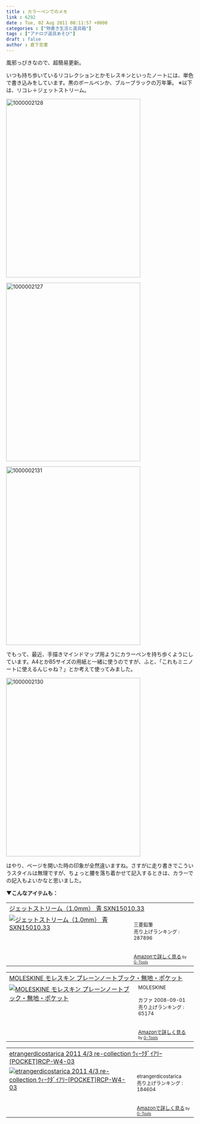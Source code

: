 ```yaml
---
title : カラーペンでのメモ
link : 6292
date : Tue, 02 Aug 2011 08:11:57 +0000
categories : ["物書き生活と道具箱"]
tags : ["アナログ道具あそび"]
draft : false
author : 倉下忠憲
---
```


風邪っぴきなので、超簡易更新。

いつも持ち歩いているリコレクションとかモレスキンといったノートには、単色で書き込みをしています。黒のボールペンか、ブルーブラックの万年筆。
※以下は、リコレ＋ジェットストリーム。

<a href="https://rashita.net/blog/wp-content/uploads/2011/08/1000002128.jpg"><img src="https://rashita.net/blog/wp-content/uploads/2011/08/1000002128.jpg" alt="1000002128" title="1000002128" width="360" height="480" class="alignnone size-full wp-image-6294" /></a>

<a href="https://rashita.net/blog/wp-content/uploads/2011/08/1000002127.jpg"><img src="https://rashita.net/blog/wp-content/uploads/2011/08/1000002127.jpg" alt="1000002127" title="1000002127" width="360" height="480" class="alignnone size-full wp-image-6293" /></a>

<a href="https://rashita.net/blog/wp-content/uploads/2011/08/1000002131.jpg"><img src="https://rashita.net/blog/wp-content/uploads/2011/08/1000002131.jpg" alt="1000002131" title="1000002131" width="360" height="480" class="alignnone size-full wp-image-6295" /></a>

でもって、最近、手描きマインドマップ用ようにカラーペンを持ち歩くようにしています。A4とかB5サイズの用紙と一緒に使うのですが、ふと、「これもミニノートに使えるんじゃね？」とか考えて使ってみました。

<a href="https://rashita.net/blog/wp-content/uploads/2011/08/1000002130.jpg"><img src="https://rashita.net/blog/wp-content/uploads/2011/08/1000002130.jpg" alt="1000002130" title="1000002130" width="360" height="480" class="alignnone size-full wp-image-6296" /></a>

はやり、ページを開いた時の印象が全然違いますね。さすがに走り書きでこういうスタイルは無理ですが、ちょっと腰を落ち着かせて記入するときは、カラーでの記入もよいかなと思いました。

<strong>▼こんなアイテムも：</strong>
<table  border="0" cellpadding="5"><tr><td colspan="2"><a href="http://www.amazon.co.jp/exec/obidos/ASIN/B003B2KGE4/goodpic-22/" target="_top">ジェットストリーム（1.0mm） 青 SXN15010.33</a></td></tr><tr><td valign="top"><a href="http://www.amazon.co.jp/exec/obidos/ASIN/B003B2KGE4/goodpic-22/" target="_top"><img src="http://ecx.images-amazon.com/images/I/31DhYcHTMVL._SL160_.jpg" border="0" alt="ジェットストリーム（1.0mm） 青 SXN15010.33" /></a></td><td valign="top"><font size="-1"><br />三菱鉛筆  <br />売り上げランキング : 287896<br /><br /><br /><a href="http://www.amazon.co.jp/exec/obidos/ASIN/B003B2KGE4/goodpic-22/" target="_top">Amazonで詳しく見る</a></font><font size="-2"> by <a href="http://www.goodpic.com/mt/aws/index.html" >G-Tools</a></font></td></tr></table>

<table  border="0" cellpadding="5"><tr><td colspan="2"><a href="http://www.amazon.co.jp/exec/obidos/ASIN/4903799050/goodpic-22/" target="_top">MOLESKINE モレスキン プレーンノートブック・無地・ポケット</a></td></tr><tr><td valign="top"><a href="http://www.amazon.co.jp/exec/obidos/ASIN/4903799050/goodpic-22/" target="_top"><img src="http://ecx.images-amazon.com/images/I/41lHsuZXvKL._SL160_.jpg" border="0" alt="MOLESKINE モレスキン プレーンノートブック・無地・ポケット" /></a></td><td valign="top"><font size="-1">MOLESKINE <br /><br />カファ  2008-09-01<br />売り上げランキング : 65174<br /><br /><br /><a href="http://www.amazon.co.jp/exec/obidos/ASIN/4903799050/goodpic-22/" target="_top">Amazonで詳しく見る</a></font><font size="-2"> by <a href="http://www.goodpic.com/mt/aws/index.html" >G-Tools</a></font></td></tr></table>

<table  border="0" cellpadding="5"><tr><td colspan="2"><a href="http://www.amazon.co.jp/exec/obidos/ASIN/B004O5Z96C/goodpic-22/" target="_top">etrangerdicostarica 2011 4/3 re-collection ｳｨｰｸﾀﾞｲｱﾘｰ[POCKET]RCP-W4-03</a></td></tr><tr><td valign="top"><a href="http://www.amazon.co.jp/exec/obidos/ASIN/B004O5Z96C/goodpic-22/" target="_top"><img src="http://ecx.images-amazon.com/images/I/31cdm5dNdVL._SL160_.jpg" border="0" alt="etrangerdicostarica 2011 4/3 re-collection ｳｨｰｸﾀﾞｲｱﾘｰ[POCKET]RCP-W4-03" /></a></td><td valign="top"><font size="-1"><br />etrangerdicostarica  <br />売り上げランキング : 184604<br /><br /><br /><a href="http://www.amazon.co.jp/exec/obidos/ASIN/B004O5Z96C/goodpic-22/" target="_top">Amazonで詳しく見る</a></font><font size="-2"> by <a href="http://www.goodpic.com/mt/aws/index.html" >G-Tools</a></font></td></tr></table>

